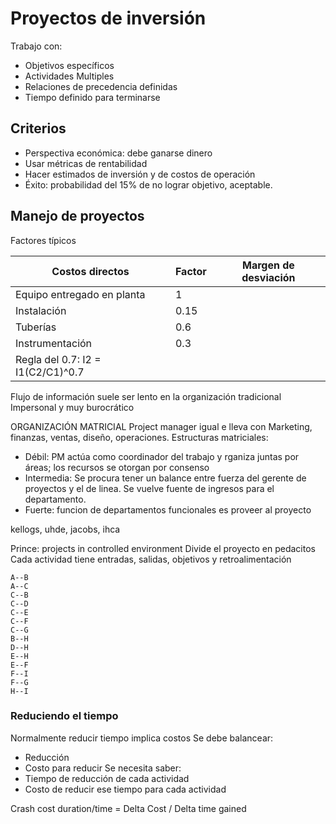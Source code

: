 # Proyectos de inversión

Trabajo con:

* Objetivos específicos
* Actividades Multiples
* Relaciones de precedencia definidas
* Tiempo definido para terminarse

## Criterios

* Perspectiva económica: debe ganarse dinero
* Usar métricas de rentabilidad
* Hacer estimados de inversión y de costos de operación
* Éxito: probabilidad del 15% de no lograr objetivo, aceptable.

## Manejo de proyectos

Factores típicos

|Costos directos|Factor|Margen de desviación|
|---------------|------|--------------------|
|Equipo entregado en planta|1||
|Instalación|0.15||
|Tuberías|0.6||
|Instrumentación|0.3||
|Regla del 0.7: I2 = I1(C2/C1)^0.7|||

Flujo de información suele ser lento en la organización tradicional
Impersonal y muy burocrático

ORGANIZACIÓN MATRICIAL
Project manager igual e lleva con Marketing, finanzas, ventas, diseño, operaciones.
Estructuras matriciales:

* Débil: PM actúa como coordinador del trabajo y rganiza juntas por áreas; los recursos se otorgan por consenso
* Intermedia: Se procura tener un balance entre fuerza del gerente de proyectos y el de linea. Se vuelve fuente de ingresos para el departamento.
* Fuerte: funcion de departamentos funcionales es proveer al proyecto

kellogs, uhde, jacobs, ihca

Prince: projects in controlled environment
Divide el proyecto en pedacitos
Cada actividad tiene entradas, salidas, objetivos y retroalimentación

````mermaid
A--B
A--C
C--B
C--D
C--E
C--F
C--G
B--H
D--H
E--H
E--F
F--I
F--G
H--I
````

### Reduciendo el tiempo

Normalmente reducir tiempo implica costos
Se debe balancear:

* Reducción
* Costo para reducir
  Se necesita saber:
* Tiempo de reducción de cada actividad
* Costo de reducir ese tiempo para cada actividad

Crash cost duration/time = Delta Cost / Delta time gained
